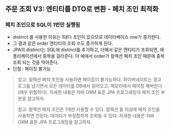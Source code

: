 ## 주문 조회 V3: 엔티티를 DTO로 변환 - 페치 조인 최적화

### 페치 조인으로 SQL이 1번만 실행됨
- distinct 를 사용한 이유는 1대다 조인이 있으므로 데이터베이스 row가 증가한다. 
- 그 결과 같은 order 엔티티의 조회 수도 증가하게 된다. 
- JPA의 distinct는 SQL에 distinct를 추가하고, 더해서 같은 엔티티가 조회되면, 애플리케이션에서 중복을 걸러준다. 이 예에서 order가 컬렉션 페치 조인 때문에 중복 조회 되는 것을 막아준다.
- 단점 : 페이징 불가능

> 참고: 컬렉션 페치 조인을 사용하면 페이징이 불가능하다. 
> 하이버네이트는 경고 로그를 남기면서 모든 데이터를 DB에서 읽어오고, 메모리에서 페이징 해버린다(매우 위험하다).
> 자세한 내용은 자바 ORM 표준 JPA 프로그래밍의 페치 조인 부분을 참고하자.
> 
> 참고: 컬렉션 페치 조인은 1개만 사용할 수 있다. 
> 컬렉션 둘 이상에 페치 조인을 사용하면 안된다. 
> 데이터가 부정합하게 조회될 수 있다. 
> 자세한 내용은 자바 ORM 표준 JPA 프로그래밍을 참고하자.

